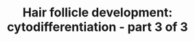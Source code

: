 ---
annotations:
- type: Pathway Ontology
  value: signaling pathway pertinent to development
- type: Pathway Ontology
  value: regulatory pathway
- type: Cell Type Ontology
  value: hair follicle cell
authors:
- Danieltrinunes
- Egonw
- MaintBot
- Jmelius
- Fehrhart
- Khanspers
- Laurent
- DeSl
- Eweitz
- Susan
description: 'The hair follicle (HF) is the biological unit responsible for producing
  a single hair shaft. The follicles are arranged with concentric epithelial progenitor
  layers surrounding the dermal core, which is the dermal papilla (DP). Classically,
  the development of the follicle itself can be divided into three stages: [https://www.wikipathways.org/index.php/Pathway:WP2804
  Induction], [https://www.wikipathways.org/index.php/Pathway:WP2839 Organogenesis]
  and Cytodifferentiation.  Hair follicle cytodifferentiation is the third main step
  in hair follicle development and leads to the formation of the bulbous peg. Source:
  [https://www.ncbi.nlm.nih.gov/books/NBK45997/ Notch signaling and the developing
  hair follicle, by Geneviève Aubin-Houzelstein]'
last-edited: 2022-01-22
organisms:
- Homo sapiens
redirect_from:
- /index.php/Pathway:WP2840
- /instance/WP2840
schema-jsonld:
- '@context': https://schema.org/
  '@id': https://wikipathways.github.io/pathways/WP2840.html
  '@type': Dataset
  creator:
    '@type': Organization
    name: WikiPathways
  description: 'The hair follicle (HF) is the biological unit responsible for producing
    a single hair shaft. The follicles are arranged with concentric epithelial progenitor
    layers surrounding the dermal core, which is the dermal papilla (DP). Classically,
    the development of the follicle itself can be divided into three stages: [https://www.wikipathways.org/index.php/Pathway:WP2804
    Induction], [https://www.wikipathways.org/index.php/Pathway:WP2839 Organogenesis]
    and Cytodifferentiation.  Hair follicle cytodifferentiation is the third main
    step in hair follicle development and leads to the formation of the bulbous peg.
    Source: [https://www.ncbi.nlm.nih.gov/books/NBK45997/ Notch signaling and the
    developing hair follicle, by Geneviève Aubin-Houzelstein]'
  keywords:
  - WNT5A
  - DSG4
  - LEF1
  - GJB6
  - Bmp6
  - PROM1
  - HR
  - KITLG
  - Eda
  - DKK1
  - FGF
  - BMP6
  - FOS
  - pathway
  - Stem cell
  - FOXN1
  - BMPR1A
  - DLX3
  - NOTCH1
  - PERP
  - LRIG1
  - LHX2
  - BCL11B
  - SOSTDC1
  - SPINK5
  - KLK7
  - CD34
  - EGR2
  - TGFB
  - Notch
  - PHLDA1
  - FOXQ1
  - FOXE1
  - Shh
  - CD200
  - Wnt
  - IGF
  - S100A4
  - SOX2
  - Noggin
  - ADAMTS20
  - ADAM17
  - ELANE
  - KLK13
  - signaling
  - GAS1
  - Wnt5a
  - NFKB1
  - MSX2
  - B-catenin
  - FST
  - TP63
  - CUX1
  - RBPJ
  - Nf-kappaB
  - CTGF
  - JUN
  - Notch2
  - KRTAP2-4
  - NFATC1
  - GSDMA
  - TCF3
  - KRTAP15
  - SOX9
  - Interferon gamma
  - FZD1
  - EGFR
  - SPINK6
  - GATA3
  - DKK3
  - NR3C1
  - KRTAP6-1
  - DSC2
  - Pathway
  - GPRC5D
  - KLK14
  - KLK6
  - HOXC12
  - FOSB
  - DKK4
  - Gli2
  - Smad1
  - KRT15
  - HOXC13
  - LGR5
  - KRT19
  - IGFBP5
  - ZBRB16
  - compartment
  - Smad4
  - Notch1
  - Bmp4
  - TCF4
  - RUNX3
  - MSX1
  - DSG1
  - BMP
  - KRTAP3-3
  - KLK4
  - SCF/c-kit
  - WIF1
  - SFRP1
  - CASP14
  - KRTAP8-1
  - KLK5
  - KRTs
  license: CC0
  name: 'Hair follicle development: cytodifferentiation - part 3 of 3'
seo: CreativeWork
title: 'Hair follicle development: cytodifferentiation - part 3 of 3'
wpid: WP2840
---